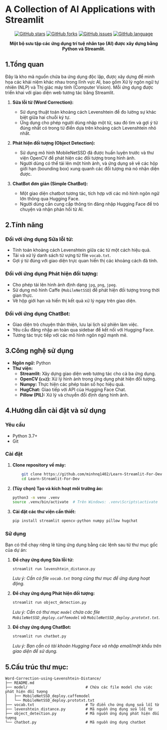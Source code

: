 # A Collection of AI Applications with Streamlit

<div align="center">

[![GitHub stars](https://img.shields.io/github/stars/minhnq1402/Word-Correction-using-Levenshtein-Distance?style=for-the-badge)](https://github.com/minhnq1402/Word-Correction-using-Levenshtein-Distance/stargazers)
[![GitHub forks](https://img.shields.io/github/forks/minhnq1402/Word-Correction-using-Levenshtein-Distance?style=for-the-badge)](https://github.com/minhnq1402/Word-Correction-using-Levenshtein-Distance/network)
[![GitHub issues](https://img.shields.io/github/issues/minhnq1402/Word-Correction-using-Levenshtein-Distance?style=for-the-badge)](https://github.com/minhnq1402/Word-Correction-using-Levenshtein-Distance/issues)
[![GitHub language](https://img.shields.io/github/languages/top/minhnq1402/Word-Correction-using-Levenshtein-Distance?style=for-the-badge)](https://github.com/minhnq1402/Word-Correction-using-Levenshtein-Distance)

**Một bộ sưu tập các ứng dụng trí tuệ nhân tạo (AI) được xây dựng bằng Python và Streamlit.**

</div>

## 1.Tổng quan

Đây là kho mã nguồn chứa ba ứng dụng độc lập, được xây dựng để minh họa các khái niệm khác nhau trong lĩnh vực AI, bao gồm Xử lý ngôn ngữ tự nhiên (NLP) và Thị giác máy tính (Computer Vision). Mỗi ứng dụng được triển khai với giao diện web tương tác bằng Streamlit.

1.  **Sửa lỗi từ (Word Correction):**
    * Sử dụng thuật toán khoảng cách Levenshtein để đo lường sự khác biệt giữa hai chuỗi ký tự.
    * Ứng dụng cho phép người dùng nhập một từ, sau đó tìm và gợi ý từ đúng nhất có trong từ điển dựa trên khoảng cách Levenshtein nhỏ nhất.

2.  **Phát hiện đối tượng (Object Detection):**
    * Sử dụng mô hình MobileNetSSD đã được huấn luyện trước và thư viện OpenCV để phát hiện các đối tượng trong hình ảnh.
    * Người dùng có thể tải lên một hình ảnh, và ứng dụng sẽ vẽ các hộp giới hạn (bounding box) xung quanh các đối tượng mà nó nhận diện được.

3.  **ChatBot đơn giản (Simple ChatBot):**
    * Một giao diện chatbot tương tác, tích hợp với các mô hình ngôn ngữ lớn thông qua Hugging Face.
    * Người dùng cần cung cấp thông tin đăng nhập Hugging Face để trò chuyện và nhận phản hồi từ AI.

## 2.Tính năng

### Đối với ứng dụng Sửa lỗi từ:
-   Tính toán khoảng cách Levenshtein giữa các từ một cách hiệu quả.
-   Tải và xử lý danh sách từ vựng từ file `vocab.txt`.
-   Gợi ý từ đúng với giao diện trực quan hiển thị các khoảng cách đã tính.

### Đối với ứng dụng Phát hiện đối tượng:
-   Cho phép tải lên hình ảnh định dạng `jpg`, `png`, `jpeg`.
-   Sử dụng mô hình Caffe (`MobileNetSSD`) để phát hiện đối tượng trong thời gian thực.
-   Vẽ hộp giới hạn và hiển thị kết quả xử lý ngay trên giao diện.

### Đối với ứng dụng ChatBot:
-   Giao diện trò chuyện thân thiện, lưu lại lịch sử phiên làm việc.
-   Yêu cầu đăng nhập an toàn qua sidebar để kết nối với Hugging Face.
-   Tương tác trực tiếp với các mô hình ngôn ngữ mạnh mẽ.

## 3.Công nghệ sử dụng

-   **Ngôn ngữ:** Python
-   **Thư viện:**
    -   **Streamlit:** Xây dựng giao diện web tương tác cho cả ba ứng dụng.
    -   **OpenCV (`cv2`):** Xử lý hình ảnh trong ứng dụng phát hiện đối tượng.
    -   **Numpy:** Thực hiện các phép toán số học hiệu quả.
    -   **HugChat:** Giao tiếp với API của Hugging Face Chat.
    -   **Pillow (PIL):** Xử lý và chuyển đổi định dạng hình ảnh.

## 4.Hướng dẫn cài đặt và sử dụng

### Yêu cầu
-   Python 3.7+
-   Git

### Cài đặt

1.  **Clone repository về máy:**
    ```bash
        git clone https://github.com/minhnq1402/Learn-Streamlit-For-Dev.git
        cd Learn-Streamlit-For-Dev
    ```

2.  **(Tùy chọn) Tạo và kích hoạt môi trường ảo:**
    ```bash
    python3 -m venv .venv
    source .venv/bin/activate  # Trên Windows: .venv\Scripts\activate
    ```

3.  **Cài đặt các thư viện cần thiết:**
    ```bash
    pip install streamlit opencv-python numpy pillow hugchat
    ```

### Sử dụng

Bạn có thể chạy riêng lẻ từng ứng dụng bằng các lệnh sau từ thư mục gốc của dự án:

1.  **Để chạy ứng dụng Sửa lỗi từ:**
    ```bash
    streamlit run levenshtein_distance.py
    ```
    *Lưu ý: Cần có file `vocab.txt` trong cùng thư mục để ứng dụng hoạt động.*

2.  **Để chạy ứng dụng Phát hiện đối tượng:**
    ```bash
    streamlit run object_detection.py
    ```
    *Lưu ý: Cần có thư mục `model` chứa các file `MobileNetSSD_deploy.caffemodel` và `MobileNetSSD_deploy.prototxt.txt`.*

3.  **Để chạy ứng dụng ChatBot:**
    ```bash
    streamlit run chatbot.py
    ```
    *Lưu ý: Bạn cần có tài khoản Hugging Face và nhập email/mật khẩu trên giao diện để sử dụng.*

## 5.Cấu trúc thư mục:
```
Word-Correction-using-Levenshtein-Distance/
├── README.md
├── model/                          # Chứa các file model cho việc phát hiện đối tượng
│   ├── MobileNetSSD_deploy.caffemodel
│   └── MobileNetSSD_deploy.prototxt.txt
├── vocab.txt                       # Từ điển cho ứng dụng sửa lỗi từ
├── levenshtein_distance.py         # Mã nguồn ứng dụng sửa lỗi từ
├── object_detection.py             # Mã nguồn ứng dụng phát hiện đối tượng
└── chatbot.py                      # Mã nguồn ứng dụng chatbot
```
